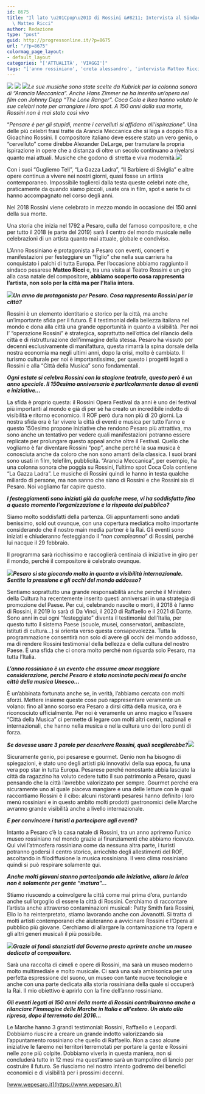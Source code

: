```yaml
---
id: 8675
title: "Il lato \u201Cpop\u201D di Rossini &#8211; Intervista al Sindaco di Pesaro\
  \ Matteo Ricci"
author: Redazione
type: "post"
guid: http://progressonline.it/?p=8675
url: "/?p=8675"
colormag_page_layout:
- default_layout
categories: "['ATTUALITÀ', 'VIAGGI']"
tags: "['anno rossiniano', 'creta alessandro', 'intervista Matteo Ricci', 'Matteo Ricci', 'Matteo Ricci Pesaro', 'Pesaro', 'ROF pesaro', 'Rossini', 'Rossini musica', 'Rossini Opera Festival', 'Rossini Pesaro']"
---
```


*![](https://progressonline.it/wp-content/uploads/2018/05/DSC_6064_mod.tif) [![](https://progressonline.it/wp-content/uploads/2018/05/DSC_6111_mod.tif)](https://progressonline.it/wp-content/uploads/2018/05/DSC_6111_mod.tif) ![](https://progressonline.it/wp-content/uploads/2018/05/IMG-1352-e1527496212963-225x300.jpg)Le sue musiche sono state scelte da Kubrick per la colonna sonora di “Arancia Meccanica”. Anche Hans Zimmer ne ha inserito un’opera nel film con Johnny Depp “The Lone Ranger”. Coca Cola e Ikea hanno voluto le sue celebri note per arrangiare i loro spot. A 150 anni dalla sua morte, Rossini non è mai stato così vivo*

“*Pensare è per gli stupidi, mentre i cervelluti si affidano all’ispirazione*”. Una delle più celebri frasi tratte da Arancia Meccanica che si lega a doppio filo a Gioachino Rossini. Il compositore italiano deve essere stato un vero genio, o “cervelluto” come direbbe Alexander DeLarge, per tramutare la propria ispirazione in opere che a distanza di oltre un secolo continuano a rivelarsi quanto mai attuali. Musiche che godono di stretta e viva modernità.![](https://progressonline.it/wp-content/uploads/2018/05/IMG-1358-e1527496228683-225x300.jpg)

Con i suoi “Gugliemo Tell”, “La Gazza Ladra”, “Il Barbiere di Siviglia” e altre opere continua a vivere nei nostri giorni, quasi fosse un artista contemporaneo. Impossibile toglierci dalla testa queste celebri note che, praticamente da quando siamo piccoli, usate ora in film, spot e serie tv ci hanno accompagnato nel corso degli anni.

Nel 2018 Rossini viene celebrato in mezzo mondo in occasione dei 150 anni della sua morte.

Una storia che inizia nel 1792 a Pesaro, culla del famoso compositore, e che per tutto il 2018 (e parte del 2019) sarà il centro del mondo musicale nelle celebrazioni di un artista quanto mai attuale, globale e condiviso.

L’Anno Rossiniano è protagonista a Pesaro con eventi, concerti e manifestazioni per festeggiare un “figlio” che nella sua carriera ha conquistato i palchi di tutta Europa. Per l’occasione abbiamo raggiunto il sindaco pesarese **Matteo Ricci** e, tra una visita al Teatro Rossini e un giro alla casa natale del compositore, **abbiamo scoperto cosa rappresenta l’artista, non solo per la città ma per l’Italia intera**.

***![](https://progressonline.it/wp-content/uploads/2018/05/IMG-1344-300x300.jpg)Un anno da protagonista per Pesaro. Cosa rappresenta Rossini per la città?***

Rossini è un elemento identitario e storico per la città, ma anche un’importante sfida per il futuro. È il testimonial della bellezza italiana nel mondo e dona alla città una grande opportunità in quanto a visibilità. Per noi l’ “operazione Rossini” è strategica, soprattutto nell’ottica del rilancio della città e di ristrutturazione dell’immagine della stessa. Pesaro ha vissuto per decenni esclusivamente di manifattura, questa rimarrà la spina dorsale della nostra economia ma negli ultimi anni, dopo la crisi, molto è cambiato. Il turismo culturale per noi è importantissimo, per questo i progetti legati a Rossini e alla “Città della Musica” sono fondamentali.

***Ogni estate si celebra Rossini con la stagione teatrale, questo però è un anno speciale. Il 150esimo anniversario è particolarmente denso di eventi e iniziative…***

La sfida è proprio questa: il Rossini Opera Festival da anni è uno dei festival più importanti al mondo e già di per sé ha creato un incredibile indotto di visibilità e ritorno economico. Il ROF però dura non più di 20 giorni. La nostra sfida ora è far vivere la città di eventi e musica per tutto l’anno e questo 150esimo propone iniziative che rendono Pesaro più attrattiva, ma sono anche un tentativo per vedere quali manifestazioni potranno essere replicate per prolungare questo appeal anche oltre il Festival. Quello che vogliamo è far diventare Rossini “pop”, anche perché la sua musica è conosciuta anche da coloro che non sono amanti della classica. I suoi brani sono usati in film, telefilm, pubblicità. “Arancia Meccanica”, per esempio, ha una colonna sonora che poggia su Rossini, l’ultimo spot Coca Cola contiene “La Gazza Ladra”. Le musiche di Rossini quindi le hanno in testa qualche miliardo di persone, ma non sanno che siano di Rossini e che Rossini sia di Pesaro. Noi vogliamo far capire questo.

***I festeggiamenti sono iniziati già da qualche mese, vi ha soddisfatto fino a questo momento l’organizzazione e la risposta del pubblico?***

Siamo molto soddisfatti della partenza. Gli appuntamenti sono andati benissimo, sold out ovunque, con una copertura mediatica molto importante considerando che il nostro main media partner è la Rai. Gli eventi sono iniziati e chiuderanno festeggiando il “*non compleanno*” di Rossini, perché lui nacque il 29 febbraio.

Il programma sarà ricchissimo e raccoglierà centinaia di iniziative in giro per il mondo, perché il compositore è celebrato ovunque.

***![](https://progressonline.it/wp-content/uploads/2018/05/unionedeicomuni-ricci-430x323-300x225.jpg)Pesaro si sta giocando molto in quanto a visibilità internazionale. Sentite la pressione e gli occhi del mondo addosso?***

Sentiamo soprattutto una grande responsabilità anche perché il Ministero della Cultura ha recentemente inserito questi anniversari in una strategia di promozione del Paese. Per cui, celebrando nascite o morti, il 2018 è l’anno di Rossini, il 2019 lo sarà di Da Vinci, il 2020 di Raffaello e il 2021 di Dante. Sono anni in cui ogni “festeggiato” diventa il testimonial dell’Italia, per questo tutto il sistema Paese (scuole, musei, conservatori, ambasciate, istituti di cultura…) si orienta verso questa consapevolezza. Tutta la programmazione consentirà non solo di avere gli occhi del mondo addosso, ma di rendere Rossini testimonial della bellezza e della cultura del nostro Paese. È una sfida che ci onora molto perché non riguarda solo Pesaro, ma tutta l’Italia.

***L’anno rossiniano è un evento che assume ancor maggiore considerazione, perché Pesaro è stata nominata pochi mesi fa anche città della musica Unesco…***

È un’abbinata fortunata anche se, in verità, l’abbiamo cercata con molti sforzi. Mettere insieme queste cose può rappresentare veramente un volano: fino all’anno scorso era Pesaro a dirsi città della musica, ora è riconosciuto ufficialmente. Per noi è veramente un anno magico e l’essere “Città della Musica” ci permette di legare con molti altri centri, nazionali e internazionali, che hanno nella musica e nella cultura uno dei loro punti di forza.

***Se dovesse usare 3 parole per descrivere Rossini, quali sceglierebbe?![](https://progressonline.it/wp-content/uploads/2018/05/Gioacchino-Rossini-ritratto-2-249x300.jpg)***

Sicuramente genio, poi pesarese e gourmet. Genio non ha bisogno di spiegazioni, è stato uno degli artisti più innovativi della sua epoca, fu una vera pop star in tutta Europa. Pesarese perché nonostante abbia lasciato la città da ragazzino ha voluto cedere tutto il suo patrimonio a Pesaro, quasi pensando che la città l’avrebbe valorizzato per sempre. Gourmet perché era sicuramente uno al quale piaceva mangiare e una delle letture con le quali raccontiamo Rossini è il cibo: alcuni ristoranti pesaresi hanno definito i loro menù rossiniani e in questo ambito molti prodotti gastronomici delle Marche avranno grande visibilità anche a livello internazionale.

***E per convincere i turisti a partecipare agli eventi?***

Intanto a Pesaro c’è la casa natale di Rossini, tra un anno apriremo l’unico museo rossiniano nel mondo grazie ai finanziamenti che abbiamo ricevuto. Qui vivi l’atmosfera rossiniana come da nessuna altra parte, i turisti potranno godersi il centro storico, arricchito degli allestimenti del ROF, ascoltando in filodiffusione la musica rossiniana. Il vero clima rossiniano quindi si può respirare solamente qui.

***Anche molti giovani stanno partecipando alle iniziative, allora la lirica non è solamente per gente “matura”…***

Stiamo riuscendo a coinvolgere la città come mai prima d’ora, puntando anche sull’orgoglio di essere la città di Rossini. Cerchiamo di raccontare l’artista anche attraverso contaminazioni musicali: Patty Smith farà Rossini, Elio lo ha reinterpretato, stiamo lavorando anche con Jovanotti. Si tratta di molti artisti contemporanei che aiuteranno a avvicinare Rossini e l’Opera al pubblico più giovane. Cerchiamo di allargare la contaminazione tra l’opera e gli altri generi musicali il più possibile.

***![](https://progressonline.it/wp-content/uploads/2018/05/IMG-1364-e1527496286808-225x300.jpg)Grazie ai fondi stanziati dal Governo presto aprirete anche un museo dedicato al compositore.***

Sarà una raccolta di cimeli e opere di Rossini, ma sarà un museo moderno molto multimediale e molto musicale. Ci sarà una sala ambisonica per una perfetta espressione del suono, un museo con tante nuove tecnologie e anche con una parte dedicata alla storia rossiniana della quale si occuperà la Rai. Il mio obiettivo è aprirlo con la fine dell’anno rossiniano.

***Gli eventi legati ai 150 anni della morte di Rossini contribuiranno anche a rilanciare l’immagine delle Marche in Italia e all’estero. Un aiuto alla ripresa, dopo il terremoto del 2016…***

Le Marche hanno 3 grandi testimonial: Rossini, Raffaello e Leopardi. Dobbiamo riuscire a creare un grande indotto valorizzando sia l’appuntamento rossiniano che quello di Raffaello. Non a caso alcune iniziative le faremo nei territori terremotati per portare la gente e Rossini nelle zone più colpite. Dobbiamo viverla in questa maniera, non si concluderà tutto in 12 mesi ma quest’anno sarà un trampolino di lancio per costruire il futuro. Se riusciamo nel nostro intento godremo dei benefici economici e di visibilità per i prossimi decenni.

[www.wepesaro.it](https://www.wepesaro.it/)